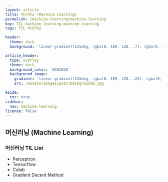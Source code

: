 ```yaml
---
layout: article
title: 머신러닝 (Machine Learning)
permalink: /machine-learning/machine-learning
key: TIL-machine-learning-machine-learning
tags: TIL 머신러닝

header:
  theme: dark
  background: 'linear-gradient(135deg, rgba(0, 189, 128, .7), rgba(0, 128, 255, .8))'

article_header:
  type: overlay
  theme: dark
  background_color: '#203028'
  background_image:
    gradient: 'linear-gradient(135deg, rgba(0, 189, 128, .25), rgba(0, 128, 255, .3))'
    src: /assets/images/post/background8.jpg

aside:
  toc: true
sidebar:
  nav: machine-learning
license: false
---
```


## 머신러닝 (Machine Learning)
<!--more-->

### 머신러닝 TIL List
* Perceptron
* Tensorflow
* Colab
* Gradient Decent Method
